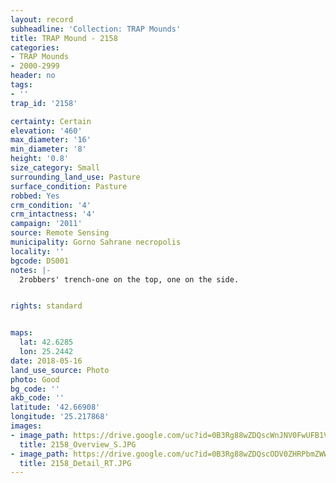 ```yaml
---
layout: record
subheadline: 'Collection: TRAP Mounds'
title: TRAP Mound - 2158
categories:
- TRAP Mounds
- 2000-2999
header: no
tags:
- ''
trap_id: '2158'

certainty: Certain
elevation: '460'
max_diameter: '16'
min_diameter: '8'
height: '0.8'
size_category: Small
surrounding_land_use: Pasture
surface_condition: Pasture
robbed: Yes
crm_condition: '4'
crm_intactness: '4'
campaign: '2011'
source: Remote Sensing
municipality: Gorno Sahrane necropolis
locality: ''
bgcode: DS001
notes: |-
  2robbers' trench-one on the top, one on the side.


rights: standard


maps:
  lat: 42.6285
  lon: 25.2442
date: 2018-05-16
land_use_source: Photo
photo: Good
bg_code: ''
akb_code: ''
latitude: '42.66908'
longitude: '25.217868'
images:
- image_path: https://drive.google.com/uc?id=0B3Rg88wZDQscWnJNV0FwUFB1VDg
  title: 2158_Overview_S.JPG
- image_path: https://drive.google.com/uc?id=0B3Rg88wZDQscODV0ZHRPbmZWWE0
  title: 2158_Detail_RT.JPG
---
```

